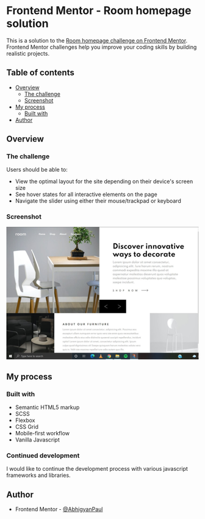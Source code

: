 # Frontend Mentor - Room homepage solution

This is a solution to the [Room homepage challenge on Frontend Mentor](https://www.frontendmentor.io/challenges/room-homepage-BtdBY_ENq). Frontend Mentor challenges help you improve your coding skills by building realistic projects.

## Table of contents

- [Overview](#overview)
  - [The challenge](#the-challenge)
  - [Screenshot](#screenshot)
- [My process](#my-process)
  - [Built with](#built-with)
- [Author](#author)

## Overview

### The challenge

Users should be able to:

- View the optimal layout for the site depending on their device's screen size
- See hover states for all interactive elements on the page
- Navigate the slider using either their mouse/trackpad or keyboard

### Screenshot

![](./Room_screenshot.jpg)

## My process

### Built with

- Semantic HTML5 markup
- SCSS
- Flexbox
- CSS Grid
- Mobile-first workflow
- Vanilla Javascript

### Continued development

I would like to continue the development process with various javascript frameworks and libraries.

## Author

- Frontend Mentor - [@AbhigyanPaul](https://www.frontendmentor.io/profile/AbhigyanPaul)
